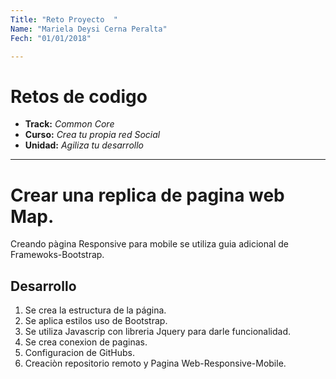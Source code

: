 ```yaml
---
Title: "Reto Proyecto  "
Name: "Mariela Deysi Cerna Peralta"
Fech: "01/01/2018"

---
```

# Retos de codigo

* **Track:** _Common Core_
* **Curso:** _Crea tu propia red Social_
* **Unidad:** _Agiliza tu desarrollo_

***
# Crear una replica de pagina web Map.
Creando pàgina Responsive para mobile se utiliza guia adicional de Framewoks-Bootstrap.

## Desarrollo
1. Se crea la estructura de la página.
2. Se aplica estilos uso de Bootstrap.
3. Se utiliza Javascrip con libreria Jquery para darle funcionalidad.
4. Se crea conexion de paginas.
5. Configuracion de GitHubs.
6. Creaciòn repositorio remoto y Pagina Web-Responsive-Mobile.